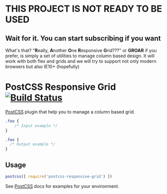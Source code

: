 # THIS PROJECT IS NOT READY TO BE USED
## Wait for it. You can start subscribing if you want
What's that? "**R**eally, **A**nother **O**ne **R**esponsive **G**rid???" or **GROAR** if you prefer, is simply a set of utilities to manage column based design. It will work with both flex and grids and we will try to support not only modern browsers but also IE10+ (hopefully)





# PostCSS Responsive Grid [![Build Status][ci-img]][ci]

[PostCSS] plugin that help you to manage a column based grid.

[PostCSS]: https://github.com/postcss/postcss
[ci-img]:  https://travis-ci.org/makhbeth/postcss-responsive-grid.svg
[ci]:      https://travis-ci.org/makhbeth/postcss-responsive-grid

```css
.foo {
    /* Input example */
}
```

```css
.foo {
  /* Output example */
}
```

## Usage

```js
postcss([ require('postcss-responsive-grid') ])
```

See [PostCSS] docs for examples for your environment.
